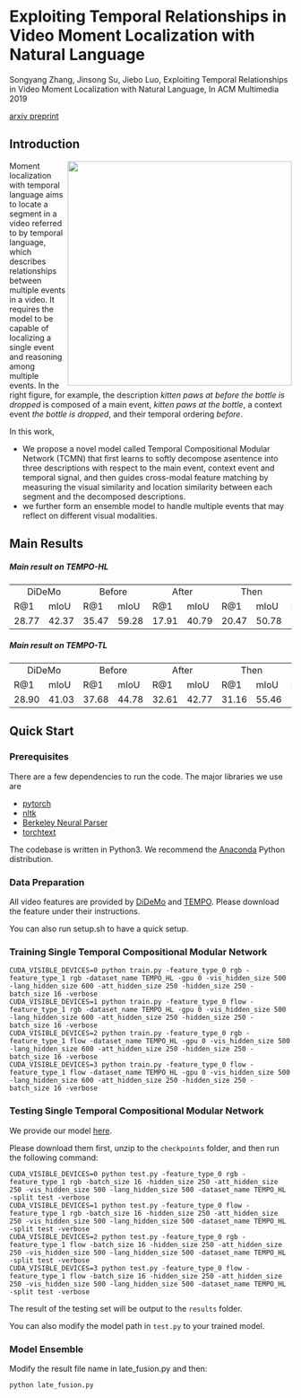 # Exploiting Temporal Relationships in Video Moment Localization with Natural Language


Songyang Zhang, Jinsong Su, Jiebo Luo, Exploiting Temporal Relationships in Video Moment Localization with Natural Language, In ACM Multimedia 2019

[arxiv preprint](https://arxiv.org/abs/1908.03846)

## Introduction

<img align="right" width="400" height="400" src="figures/illustration.png">

Moment localization with temporal language aims to locate a segment in a video referred to by temporal language, which describes relationships between multiple events in a video. It requires the model to be capable of localizing a single event and reasoning among multiple events. In the right figure, for example, the description *kitten paws at before the bottle is dropped* is composed of a main event, *kitten paws at the bottle*, a context event *the bottle is dropped*, and their temporal ordering *before*.

In this work, 
- We propose a novel model called Temporal Compositional Modular Network (TCMN) that first learns to softly decompose asentence into three descriptions with respect to the main event, context event and temporal signal, and then guides cross-modal feature matching by measuring the visual similarity and location similarity between each segment and the decomposed descriptions.
- we  further  form  an  ensemble  model  to  handle  multiple events that may reflect on different visual modalities.

## Main Results

##### Main result on TEMPO-HL
<table>
  <tr>
    <td colspan="2" align="center">DiDeMo</td>
    <td colspan="2" align="center">Before</td>
    <td colspan="2" align="center">After</td>
    <td colspan="2" align="center">Then</td>
    <td colspan="2" align="center">While</td>
    <td colspan="3" align="center">Average</td>
  </tr>
  <tr>
    <td>R@1</td>
    <td>mIoU</td>
    <td>R@1</td>
    <td>mIoU</td>
    <td>R@1</td>
    <td>mIoU</td>
    <td>R@1</td>
    <td>mIoU</td>
    <td>R@1</td>
    <td>mIoU</td>
    <td>R@1</td>
    <td>R@5</td>
    <td>mIoU</td>
  </tr>
  <tr>
    <td>28.77</td>
    <td>42.37</td>
    <td>35.47</td>
    <td>59.28</td>
    <td>17.91</td>
    <td>40.79</td>
    <td>20.47</td>
    <td>50.78</td>
    <td>18.81</td>
    <td>42.95</td>
    <td>24.29</td>
    <td>76.98</td>
    <td>47.24</td>
  </tr>
</table>

##### Main result on TEMPO-TL

<table>
  <tr>
    <td colspan="2" align="center">DiDeMo</td>
    <td colspan="2" align="center">Before</td>
    <td colspan="2" align="center">After</td>
    <td colspan="2" align="center">Then</td>
    <td colspan="3" align="center">Average</td>
  </tr>
  <tr>
    <td>R@1</td>
    <td>mIoU</td>
    <td>R@1</td>
    <td>mIoU</td>
    <td>R@1</td>
    <td>mIoU</td>
    <td>R@1</td>
    <td>mIoU</td>
    <td>R@1</td>
    <td>R@5</td>
    <td>mIoU</td>
  </tr>
  <tr>
    <td>28.90</td>
    <td>41.03</td>
    <td>37.68</td>
    <td>44.78</td>
    <td>32.61</td>
    <td>42.77</td>
    <td>31.16</td>
    <td>55.46</td>
    <td>32.85</td>
    <td>78.73</td>
    <td>46.01</td>
  </tr>
</table>

## Quick Start

### Prerequisites

There are a few dependencies to run the code. The major libraries we use are

- [pytorch](https://pytorch.org)
- [nltk](https://www.nltk.org/)
- [Berkeley Neural Parser](https://github.com/nikitakit/self-attentive-parser)
- [torchtext](https://github.com/pytorch/text)

The codebase is written in Python3. We recommend the [Anaconda](https://www.anaconda.com/) Python distribution. 

### Data Preparation

All video features are provided by [DiDeMo](https://github.com/LisaAnne/LocalizingMoments) and [TEMPO](https://github.com/LisaAnne/TemporalLanguageRelease).
Please download the feature under their instructions.

You can also run setup.sh to have a quick setup.

### Training Single Temporal Compositional Modular Network

```
CUDA_VISIBLE_DEVICES=0 python train.py -feature_type_0 rgb -feature_type_1 rgb -dataset_name TEMPO_HL -gpu 0 -vis_hidden_size 500 -lang_hidden_size 600 -att_hidden_size 250 -hidden_size 250 -batch_size 16 -verbose
CUDA_VISIBLE_DEVICES=1 python train.py -feature_type_0 flow -feature_type_1 rgb -dataset_name TEMPO_HL -gpu 0 -vis_hidden_size 500 -lang_hidden_size 600 -att_hidden_size 250 -hidden_size 250 -batch_size 16 -verbose
CUDA_VISIBLE_DEVICES=2 python train.py -feature_type_0 rgb -feature_type_1 flow -dataset_name TEMPO_HL -gpu 0 -vis_hidden_size 500 -lang_hidden_size 600 -att_hidden_size 250 -hidden_size 250 -batch_size 16 -verbose
CUDA_VISIBLE_DEVICES=3 python train.py -feature_type_0 flow -feature_type_1 flow -dataset_name TEMPO_HL -gpu 0 -vis_hidden_size 500 -lang_hidden_size 600 -att_hidden_size 250 -hidden_size 250 -batch_size 16 -verbose
```

### Testing Single Temporal Compositional Modular Network
We provide our model [here]().

Please download them first, unzip to the ``checkpoints`` folder, and then run the following command:
```
CUDA_VISIBLE_DEVICES=0 python test.py -feature_type_0 rgb -feature_type_1 rgb -batch_size 16 -hidden_size 250 -att_hidden_size 250 -vis_hidden_size 500 -lang_hidden_size 500 -dataset_name TEMPO_HL -split test -verbose
CUDA_VISIBLE_DEVICES=1 python test.py -feature_type_0 flow -feature_type_1 rgb -batch_size 16 -hidden_size 250 -att_hidden_size 250 -vis_hidden_size 500 -lang_hidden_size 500 -dataset_name TEMPO_HL -split test -verbose
CUDA_VISIBLE_DEVICES=2 python test.py -feature_type_0 rgb -feature_type_1 flow -batch_size 16 -hidden_size 250 -att_hidden_size 250 -vis_hidden_size 500 -lang_hidden_size 500 -dataset_name TEMPO_HL -split test -verbose
CUDA_VISIBLE_DEVICES=3 python test.py -feature_type_0 flow -feature_type_1 flow -batch_size 16 -hidden_size 250 -att_hidden_size 250 -vis_hidden_size 500 -lang_hidden_size 500 -dataset_name TEMPO_HL -split test -verbose
```
The result of the testing set will be output to the ``results`` folder.

You can also modify the model path in ``test.py`` to your trained model.

### Model Ensemble
Modify the result file name in late_fusion.py and then:
```
python late_fusion.py
```
